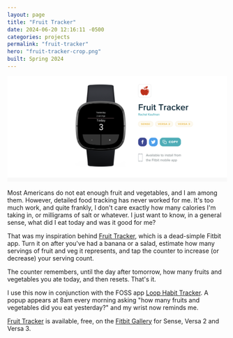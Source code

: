 ```yaml
---
layout: page
title: "Fruit Tracker"
date: 2024-06-20 12:16:11 -0500
categories: projects
permalink: "fruit-tracker"
hero: "fruit-tracker-crop.png"
built: Spring 2024
---
```


![Screenshot from the Fitbit App gallery showing the Fruit Tracker](./assets/fruit-tracker.png)

Most Americans do not eat enough fruit and vegetables, and I am among them. However, detailed food tracking has never worked for me. It's too much work, and quite frankly, I don't care exactly how many calories I'm taking in, or milligrams of salt or whatever. I just want to know, in a general sense, what did I eat today and was it good for me?

That was my inspiration behind [Fruit Tracker](https://gallery.fitbit.com/details/74375fbf-752f-4ead-8d08-72293e63082a), which is a dead-simple Fitbit app. Turn it on after you've had a banana or a salad, estimate how many servings of fruit and veg it represents, and tap the counter to increase (or decrease) your serving count.

The counter remembers, until the day after tomorrow, how many fruits and vegetables you ate today, and then resets. That's it.

I use this now in conjunction with the FOSS app [Loop Habit Tracker](https://play.google.com/store/apps/details?id=org.isoron.uhabits&hl=en_US). A popup appears at 8am every morning asking "how many fruits and vegetables did you eat yesterday?" and my wrist now reminds me.

[Fruit Tracker](https://gallery.fitbit.com/details/74375fbf-752f-4ead-8d08-72293e63082a) is available, free, on the [Fitbit Gallery](https://gallery.fitbit.com/details/74375fbf-752f-4ead-8d08-72293e63082a)  for Sense, Versa 2 and Versa 3.
